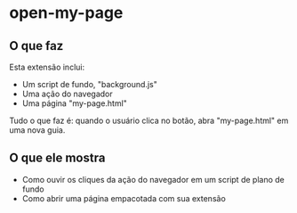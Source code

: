 # open-my-page

## O que faz

Esta extensão inclui:

* Um script de fundo, "background.js"
* Uma ação do navegador
* Uma página "my-page.html"

Tudo o que faz é: quando o usuário clica no botão, abra "my-page.html" em uma nova guia.

## O que ele mostra

* Como ouvir os cliques da ação do navegador em um script de plano de fundo
* Como abrir uma página empacotada com sua extensão
